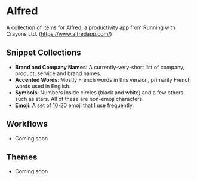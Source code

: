 # Alfred

A collection of items for Alfred, a productivity app from Running with Crayons Ltd. (https://www.alfredapp.com/)

## Snippet Collections
* **Brand and Company Names**: A currently-very-short list of company, product, service and brand names.
* **Accented Words**: Mostly French words in this version, primarily French words used in English.
* **Symbols**: Numbers inside circles (black and white) and a few others such as stars. All of these are non-emoji characters.
* **Emoji**: A set of 10-20 emoji that I use frequently.

## Workflows
* Coming soon

## Themes
* Coming soon
